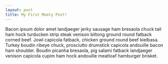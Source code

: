 ```yaml
---
layout: post
title: My First Meaty Post!
---
```


Bacon ipsum dolor amet landjaeger jerky sausage ham bresaola chuck tail ham hock turducken strip steak venison biltong ground round fatback corned beef. Jowl capicola fatback, chicken ground round beef kielbasa. Turkey boudin ribeye chuck, prosciutto drumstick capicola andouille bacon ham shoulder. Boudin picanha bresaola, pig salami fatback landjaeger venison capicola cupim ham hock andouille meatloaf hamburger brisket.

